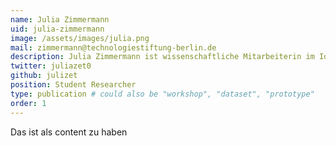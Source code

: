 ```yaml
---
name: Julia Zimmermann
uid: julia-zimmermann
image: /assets/images/julia.png
mail: zimmermann@technologiestiftung-berlin.de
description: Julia Zimmermann ist wissenschaftliche Mitarbeiterin im Ideation und Prototyping Lab der Technologiestiftung Berlin und unterstützt das Team der Open Data Informationsstelle (ODIS). Sie studiert Wirtschaftsinformatik und Digitale Transformation (M.Sc.) an der Universität Potsdam. 
twitter: juliazet0
github: julizet
position: Student Researcher
type: publication # could also be "workshop", "dataset", "prototype"
order: 1
---
```



Das ist als content zu haben
